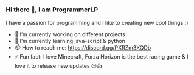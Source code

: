 ### Hi there 👋, I am ProgrammerLP

I have a passion for programming and I like to creating new cool things :) 

- 🔭 I’m currently working on different projects
- 🌱 I’m currently learning java-script & python
- 📫 How to reach me: https://discord.gg/PXRZm3XQDb
- ⚡ Fun fact: I love Minecraft, Forza Horizon is the best racing game & I love it to release new updates 😉👍

<!--
**ProgrammerLP/ProgrammerLP** is a ✨ _special_ ✨ repository because its `README.md` (this file) appears on your GitHub profile.

Here are some ideas to get you started:

- 🔭 I’m currently working on ...
- 🌱 I’m currently learning ...
- 👯 I’m looking to collaborate on ...
- 🤔 I’m looking for help with ...
- 💬 Ask me about ...
- 📫 How to reach me: ...
- 😄 Pronouns: ...
- ⚡ Fun fact: ...
-->
